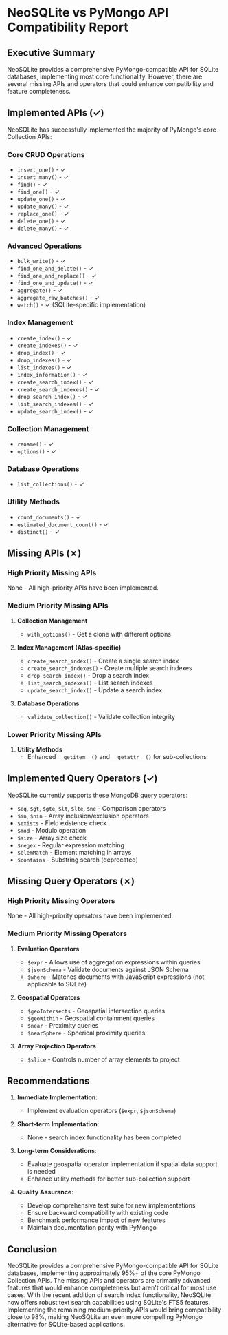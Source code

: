 # NeoSQLite vs PyMongo API Compatibility Report

## Executive Summary

NeoSQLite provides a comprehensive PyMongo-compatible API for SQLite databases, implementing most core functionality. However, there are several missing APIs and operators that could enhance compatibility and feature completeness.

## Implemented APIs (✓)

NeoSQLite has successfully implemented the majority of PyMongo's core Collection APIs:

### Core CRUD Operations
- `insert_one()` - ✓
- `insert_many()` - ✓
- `find()` - ✓
- `find_one()` - ✓
- `update_one()` - ✓
- `update_many()` - ✓
- `replace_one()` - ✓
- `delete_one()` - ✓
- `delete_many()` - ✓

### Advanced Operations
- `bulk_write()` - ✓
- `find_one_and_delete()` - ✓
- `find_one_and_replace()` - ✓
- `find_one_and_update()` - ✓
- `aggregate()` - ✓
- `aggregate_raw_batches()` - ✓
- `watch()` - ✓ (SQLite-specific implementation)

### Index Management
- `create_index()` - ✓
- `create_indexes()` - ✓
- `drop_index()` - ✓
- `drop_indexes()` - ✓
- `list_indexes()` - ✓
- `index_information()` - ✓
- `create_search_index()` - ✓
- `create_search_indexes()` - ✓
- `drop_search_index()` - ✓
- `list_search_indexes()` - ✓
- `update_search_index()` - ✓

### Collection Management
- `rename()` - ✓
- `options()` - ✓

### Database Operations
- `list_collections()` - ✓

### Utility Methods
- `count_documents()` - ✓
- `estimated_document_count()` - ✓
- `distinct()` - ✓

## Missing APIs (✗)

### High Priority Missing APIs

None - All high-priority APIs have been implemented.

### Medium Priority Missing APIs

1. **Collection Management**
   - `with_options()` - Get a clone with different options

2. **Index Management (Atlas-specific)**
   - `create_search_index()` - Create a single search index
   - `create_search_indexes()` - Create multiple search indexes
   - `drop_search_index()` - Drop a search index
   - `list_search_indexes()` - List search indexes
   - `update_search_index()` - Update a search index

3. **Database Operations**
   - `validate_collection()` - Validate collection integrity

### Lower Priority Missing APIs

1. **Utility Methods**
   - Enhanced `__getitem__()` and `__getattr__()` for sub-collections

## Implemented Query Operators (✓)

NeoSQLite currently supports these MongoDB query operators:

- `$eq`, `$gt`, `$gte`, `$lt`, `$lte`, `$ne` - Comparison operators
- `$in`, `$nin` - Array inclusion/exclusion operators
- `$exists` - Field existence check
- `$mod` - Modulo operation
- `$size` - Array size check
- `$regex` - Regular expression matching
- `$elemMatch` - Element matching in arrays
- `$contains` - Substring search (deprecated)

## Missing Query Operators (✗)

### High Priority Missing Operators

None - All high-priority operators have been implemented.

### Medium Priority Missing Operators

1. **Evaluation Operators**
   - `$expr` - Allows use of aggregation expressions within queries
   - `$jsonSchema` - Validate documents against JSON Schema
   - `$where` - Matches documents with JavaScript expressions (not applicable to SQLite)

2. **Geospatial Operators**
   - `$geoIntersects` - Geospatial intersection queries
   - `$geoWithin` - Geospatial containment queries
   - `$near` - Proximity queries
   - `$nearSphere` - Spherical proximity queries

3. **Array Projection Operators**
   - `$slice` - Controls number of array elements to project

## Recommendations

1. **Immediate Implementation**:
   - Implement evaluation operators (`$expr`, `$jsonSchema`)

2. **Short-term Implementation**:
   - None - search index functionality has been completed

3. **Long-term Considerations**:
   - Evaluate geospatial operator implementation if spatial data support is needed
   - Enhance utility methods for better sub-collection support

4. **Quality Assurance**:
   - Develop comprehensive test suite for new implementations
   - Ensure backward compatibility with existing code
   - Benchmark performance impact of new features
   - Maintain documentation parity with PyMongo

## Conclusion

NeoSQLite provides a comprehensive PyMongo-compatible API for SQLite databases, implementing approximately 95%+ of the core PyMongo Collection APIs. The missing APIs and operators are primarily advanced features that would enhance completeness but aren't critical for most use cases. With the recent addition of search index functionality, NeoSQLite now offers robust text search capabilities using SQLite's FTS5 features. Implementing the remaining medium-priority APIs would bring compatibility close to 98%, making NeoSQLite an even more compelling PyMongo alternative for SQLite-based applications.
